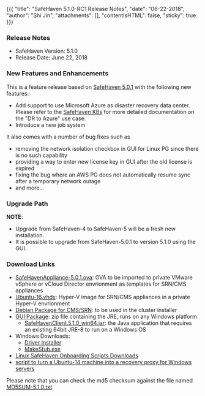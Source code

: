 {{{
  "title": "SafeHaven 5.1.0-RC1 Release Notes",
  "date": "06-22-2018",
  "author": "Shi Jin",
  "attachments": [],
  "contentIsHTML": false,
  "sticky": true
}}}

### Release Notes

- SafeHaven Version: 5.1.0
- Release Date: June 22, 2018

### New Features and Enhancements
This is a feature release based on [SafeHaven 5.0.1](SafeHaven5.0.1-Release-Notes.md) with the following new features:
- Add support to use Microsoft Azure as disaster recovery data center. Please refer to the [SafeHaven KBs](../) for more detailed documentation on the "DR to Azure" use case.
- Introduce a new job system 

It also comes with a number of bug fixes such as
- removing the network isolation checkbox in GUI for Linux PG since there is no such capability
- providing a way to enter new license key in GUI after the old license is expired
- fixing the bug where an AWS PG does not automatically resume sync after a temporary network outage
- and more...


### Upgrade Path
**NOTE**: 
* Upgrade from SafeHaven-4 to SafeHaven-5 will be a fresh new installation.
* It is possible to upgrade from SafeHaven-5.0.1 to version 5.1.0 using the GUI. 

### Download Links
* [SafeHavenAppliance-5.0.1.ova](https://download.safehaven.ctl.io/SH-5.0.1/SafeHavenAppliance-5.0.1.ova): OVA to be imported to private VMware vSphere or vCloud Director envrionment as templates for SRN/CMS appliances
* [Ubuntu-16.vhdx](https://download.safehaven.ctl.io/SH-5.0.0/Ubuntu-16.vhdx): Hyper-V image for SRN/CMS appliances in a private Hyper-V envrionment
* [Debian Package for CMS/SRN](https://download.safehaven.ctl.io/SH-5.1.0/safehaven-5.1.0.deb): to be used in the cluster installer
* [GUI Package](https://download.safehaven.ctl.io/SH-5.1.0/SafeHavenConsole-5.1.0.zip): zip file containing the JRE, runs on any Windows platform
  * [SafeHavenClient.5.1.0_win64.jar](https://download.safehaven.ctl.io/SH-5.1.0/SafeHavenClient.5.1.0_win64.jar): the Java application that requires an existing 64bit JRE-8 to run on a Windows OS
* Windows Downloads:
  * [Driver Installer](https://download.safehaven.ctl.io/SH-5.1.0/safehaven_windows_driver-5.1.0.exe)
  * [MakeStub.exe](https://download.safehaven.ctl.io/SH-5.1.0/MakeStub-5.1.0.exe)
* [Linux SafeHaven Onboarding Scripts Downloads](https://download.safehaven.ctl.io/SH-5.1.0/safehaven_linux_onboarding_scripts-5.1.0.tar.gz)
* [script to turn a Ubuntu-14 machine into a recovery proxy for Windows servers](https://download.safehaven.ctl.io/SH-5.1.0/makestub_for_windows.sh)
 
Please note that you can check the md5 checksum against the file named [MD5SUM-5.1.0.txt](https://download.safehaven.ctl.io/SH-5.1.0/MD5SUM-5.1.0.txt).
